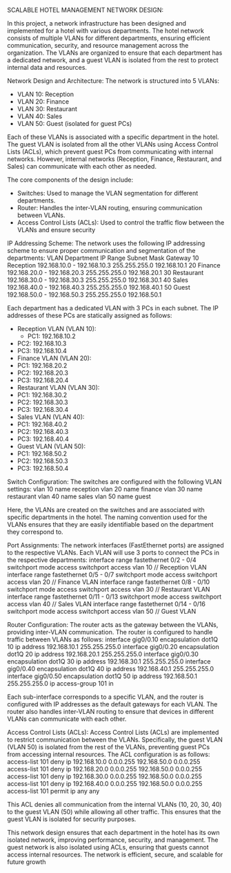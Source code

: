 SCALABLE HOTEL MANAGEMENT NETWORK DESIGN:

In this project, a network infrastructure has been designed and implemented for a hotel with various departments. The hotel network consists of multiple VLANs for different departments, ensuring efficient 
communication, security, and resource management across the organization. The VLANs are organized to ensure that each department has a dedicated network, and a guest VLAN is isolated from the rest to protect 
internal data and resources.

Network Design and Architecture: 
The network is structured into 5 VLANs:
-	VLAN 10: Reception
-	VLAN 20: Finance
-	VLAN 30: Restaurant
-	VLAN 40: Sales
-	VLAN 50: Guest (isolated for guest PCs) 

Each of these VLANs is associated with a specific department in the hotel. The guest VLAN is isolated from all the other VLANs using Access Control Lists (ACLs), which prevent guest PCs from communicating 
with internal networks. However, internal networks (Reception, Finance, Restaurant, and Sales) can communicate with each other as needed. 

The core components of the design include:
  - Switches: Used to manage the VLAN segmentation for different departments.
  - Router: Handles the inter-VLAN routing, ensuring communication between VLANs.
 - Access Control Lists (ACLs): Used to control the traffic flow between the VLANs and ensure
    security


IP Addressing Scheme: 
The network uses the following IP addressing scheme to ensure proper communication and segmentation of the departments:
VLAN	Department	 IP Range	Subnet Mask	Gateway
10	Reception	192.168.10.0 - 192.168.10.3	255.255.255.0	192.168.10.1
20	Finance	192.168.20.0 - 192.168.20.3	255.255.255.0	192.168.20.1
30	Restaurant	192.168.30.0 - 192.168.30.3	255.255.255.0	192.168.30.1
40	Sales	192.168.40.0 - 192.168.40.3	255.255.255.0	192.168.40.1
50	Guest	192.168.50.0 - 192.168.50.3	255.255.255.0	192.168.50.1
 
   






Each department has a dedicated VLAN with 3 PCs in each subnet. The IP addresses of these PCs are statically assigned as follows:
- Reception VLAN (VLAN 10):
  - PC1: 192.168.10.2
 - PC2: 192.168.10.3
 - PC3: 192.168.10.4 
- Finance VLAN (VLAN 20):
 - PC1: 192.168.20.2 
- PC2: 192.168.20.3 
- PC3: 192.168.20.4
- Restaurant VLAN (VLAN 30): 
- PC1: 192.168.30.2
 - PC2: 192.168.30.3 
- PC3: 192.168.30.4
- Sales VLAN (VLAN 40):
 - PC1: 192.168.40.2
 - PC2: 192.168.40.3
 - PC3: 192.168.40.4
- Guest VLAN (VLAN 50):
 - PC1: 192.168.50.2
 - PC2: 192.168.50.3
 - PC3: 192.168.50.4 

Switch Configuration: 
The switches are configured with the following VLAN settings: 
 vlan 10 
 name reception 
 vlan 20 
 name finance 
 vlan 30 
 name restaurant 
 vlan 40 
 name sales 
 vlan 50 
 name guest
 
Here, the VLANs are created on the switches and are associated with specific departments in the hotel. The naming convention used for the VLANs ensures that they are easily identifiable based on the department 
they correspond to.

 Port Assignments: 
The network interfaces (FastEthernet ports) are assigned to the respective VLANs. Each VLAN will use 3 ports to connect the PCs in the respective departments:
 interface range fastethernet 0/2 - 0/4
 switchport mode access switchport access vlan 10 // Reception VLAN 
 interface range fastethernet 0/5 - 0/7 
 switchport mode access switchport access vlan 20 // Finance VLAN 
 interface range fastethernet 0/8 - 0/10 
 switchport mode access 
 switchport access vlan 30 // Restaurant VLAN 
 interface range fastethernet 0/11 - 0/13 
 switchport mode access 
 switchport access vlan 40 // Sales VLAN 
 interface range fastethernet 0/14 - 0/16 
 switchport mode access 
 switchport access vlan 50 // Guest VLAN 

Router Configuration: 
The router acts as the gateway between the VLANs, providing inter-VLAN communication. The router is configured to handle traffic between VLANs as follows: 
 interface gig0/0.10 
 encapsulation dot1Q 10 
 ip address 192.168.10.1 255.255.255.0 
 interface gig0/0.20 
 encapsulation dot1Q 20 
 ip address 192.168.20.1 255.255.255.0 
 interface gig0/0.30 
 encapsulation dot1Q 30 
 ip address 192.168.30.1 255.255.255.0 
 interface gig0/0.40 
 encapsulation dot1Q 40 
 ip address 192.168.40.1 255.255.255.0 
 interface gig0/0.50 
 encapsulation dot1Q 50 
 ip address 192.168.50.1 255.255.255.0 
 ip access-group 101 in

 Each sub-interface corresponds to a specific VLAN, and the router is configured with IP addresses as the default gateways for each VLAN. The router also handles inter-VLAN routing to ensure that devices 
 in different VLANs can communicate with each other. 

Access Control Lists (ACLs): 
Access Control Lists (ACLs) are implemented to restrict communication between the VLANs. Specifically, the guest VLAN (VLAN 50) is isolated from the rest of the VLANs, preventing guest PCs from accessing 
internal resources. The ACL configuration is as follows: 
 access-list 101 deny ip 192.168.10.0 0.0.0.255 192.168.50.0 0.0.0.255 
 access-list 101 deny ip 192.168.20.0 0.0.0.255 192.168.50.0 0.0.0.255 
 access-list 101 deny ip 192.168.30.0 0.0.0.255 192.168.50.0 0.0.0.255 
 access-list 101 deny ip 192.168.40.0 0.0.0.255 192.168.50.0 0.0.0.255 
 access-list 101 permit ip any any 

This ACL denies all communication from the internal VLANs (10, 20, 30, 40) to the guest VLAN (50) while allowing all other traffic. This ensures that the guest VLAN is isolated for security purposes. 

This network design ensures that each department in the hotel has its own isolated network, improving performance, security, and management. The guest network is also isolated using ACLs, ensuring that 
guests cannot access internal resources. The network is efficient, secure, and scalable for future growth 
